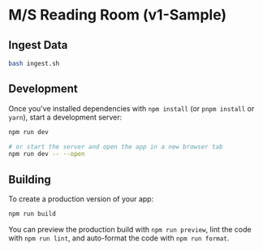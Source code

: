 # M/S Reading Room (v1-Sample)

## Ingest Data
```sh
bash ingest.sh
```

## Development

Once you've installed dependencies with `npm install` (or `pnpm install` or `yarn`), start a development server:

```bash
npm run dev

# or start the server and open the app in a new browser tab
npm run dev -- --open
```

## Building

To create a production version of your app:

```bash
npm run build
```

You can preview the production build with `npm run preview`, lint the code with `npm run lint`, and auto-format the code with `npm run format`.
